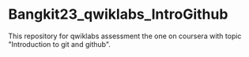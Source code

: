 # Bangkit23_qwiklabs_IntroGithub
This repository for qwiklabs assessment the one on coursera with topic "Introduction to git and github".
